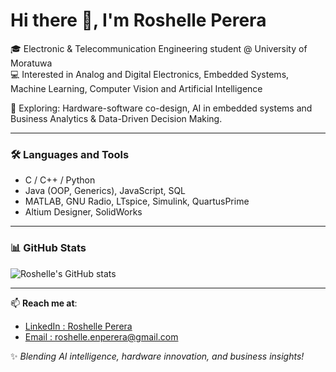 # Hi there 👋, I'm Roshelle Perera

🎓 Electronic & Telecommunication Engineering student @ University of Moratuwa  
💻 Interested in Analog and Digital Electronics, Embedded Systems, Machine Learning, Computer Vision and Artificial Intelligence  
 
🚀 Exploring: Hardware-software co-design, AI in embedded systems and Business Analytics & Data-Driven Decision Making.  

---

### 🛠️ Languages and Tools
- C / C++ / Python  
- Java (OOP, Generics), JavaScript, SQL
- MATLAB, GNU Radio, LTspice, Simulink, QuartusPrime  
- Altium Designer, SolidWorks  

---

### 📊 GitHub Stats  

![Roshelle's GitHub stats](https://github-readme-stats.vercel.app/api?username=RoshellePerera&hide=stars,prs,issues,contribs&count_private=true&show_icons=true&theme=tokyonight)


---

📫 **Reach me at**:  
- [LinkedIn : Roshelle Perera](https://www.linkedin.com/in/roshelle-perera-b61b0b352/)  
- [Email : roshelle.enperera@gmail.com](mailto:roshelle.enperera@gmail.com)

✨ *Blending AI intelligence, hardware innovation, and business insights!*  

